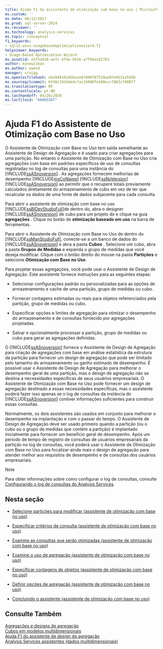 ```yaml
---
title: Ajuda F1 do assistente de otimização com base no uso | Microsoft Docs
ms.custom: ''
ms.date: 06/13/2017
ms.prod: sql-server-2014
ms.reviewer: ''
ms.technology: analysis-services
ms.topic: conceptual
f1_keywords:
- sql12.asvs.usagebasedoptimizationwizard.f1
helpviewer_keywords:
- Usage-Based Optimization Wizard
ms.assetid: e5f5a938-ae7c-4f4e-9416-a7f94ac82763
author: minewiskan
ms.author: owend
manager: craigg
ms.openlocfilehash: e5e94818245ba1e87d90f87539ae07e9531e5450
ms.sourcegitcommit: 6fd8c1914de4c7ac24900fe388ecc7883c740077
ms.translationtype: MT
ms.contentlocale: pt-BR
ms.lasthandoff: 04/26/2020
ms.locfileid: "66065567"
---
```

# <a name="usage-based-optimization-wizard-f1-help"></a>Ajuda F1 do Assistente de Otimização com Base no Uso
  O Assistente de Otimização com Base no Uso tem saída semelhante ao Assistente de Design de Agregação e é usado para criar agregações para uma partição. No entanto o Assistente de Otimização com Base no Uso cria agregações com base em padrões específicos de uso de consultas registradas no log de consultas para uma instância do [!INCLUDE[ssASnoversion](../includes/ssasnoversion-md.md)] . As agregações fornecem melhorias de desempenho [!INCLUDE[msCoName](../includes/msconame-md.md)] [!INCLUDE[ssNoVersion](../includes/ssnoversion-md.md)] [!INCLUDE[ssASnoversion](../includes/ssasnoversion-md.md)] ao permitir que o recupere totais previamente calculados diretamente do armazenamento de cubo em vez de ter que recalcular os dados de uma fonte de dados subjacente para cada consulta.  
  
 Para abrir o assistente de otimização com base no uso [!INCLUDE[ssBIDevStudioFull](../includes/ssbidevstudiofull-md.md)]de dentro do, abra o designer [!INCLUDE[ssASnoversion](../includes/ssasnoversion-md.md)] de cubo para um projeto do e clique na guia **agregações** . Clique no botão de **otimização baseado em uso** na barra de ferramentas.  
  
 Para abrir o Assistente de Otimização com Base no Uso de dentro do [!INCLUDE[ssManStudioFull](../includes/ssmanstudiofull-md.md)], conecte-se a um banco de dados do [!INCLUDE[ssASnoversion](../includes/ssasnoversion-md.md)] e abra a pasta **Cubos** . Selecione um cubo, abra a pasta **Grupos de Medidas** e expanda o grupo de medidas que você deseja modificar. Clique com o botão direito do mouse na pasta **Partições** e selecione **Otimização com Base no Uso**.  
  
 Para projetar essas agregações, você pode usar o Assistente de Design de Agregação. Este assistente fornece instruções para as seguintes etapas:  
  
-   Selecionar configurações padrão ou personalizadas para as opções de armazenamento e cache de uma partição, grupo de medidas ou cubo.  
  
-   Fornecer contagens estimadas ou reais para objetos referenciados pela partição, grupo de medidas ou cubo.  
  
-   Especificar opções e limites de agregação para otimizar o desempenho do armazenamento e de consultas fornecido por agregações projetadas.  
  
-   Salvar e opcionalmente processar a partição, grupo de medidas ou cubo para gerar as agregações definidas.  
  
 O [!INCLUDE[ssASnoversion](../includes/ssasnoversion-md.md)] fornece o Assistente de Design de Agregação para criação de agregações com base em análise estatística da estrutura da partição para fornecer um design de agregação que pode ser limitado pelo tamanho do armazenamento ou ganho estimado de desempenho. É possível usar o Assistente de Design de Agregação para melhorar o desempenho geral de uma partição, mas o design de agregação não se destina a necessidades específicas de seus usuários empresariais. O Assistente de Otimização com Base no Uso pode fornecer um design de agregação destinado a essas necessidades específicas, mas o assistente poderá fazer isso apenas se o log de consultas da instância do [!INCLUDE[ssASnoversion](../includes/ssasnoversion-md.md)] contiver informações suficientes para construir essas consultas.  
  
 Normalmente, os dois assistentes são usados em conjunto para melhorar o desempenho na implantação e com o passar do tempo. O Assistente de Design de Agregação deve ser usado primeiro quando a partição (ou o cubo ou o grupo de medidas que contém a partição) é implantado inicialmente para fornecer um benefício geral de desempenho. Após um período de tempo de registro de consultas de usuários empresariais da partição no log de consultas, você poderá usar o Assistente de Otimização com Base no Uso para focalizar ainda mais o design de agregação para atender melhor aos requisitos de desempenho e de consultas dos usuários empresariais.  
  
> [!NOTE]  
>  Para obter informações sobre como configurar o log de consultas, consulte [Configurando o log de consultas do Analysis Services](instances/log-operations-in-analysis-services.md?view=sql-server-2014#bkmk_querylog).  
  
## <a name="in-this-section"></a>Nesta seção  
  
-   [Selecione partições para modificar &#40;assistente de otimização com base no uso&#41;](select-partitions-to-modify-usage-based-optimization-wizard.md)  
  
-   [Especificar critérios de consulta &#40;assistente de otimização com base no uso&#41;](specify-query-criteria-usage-based-optimization-wizard.md)  
  
-   [Examine as consultas que serão otimizadas &#40;assistente de otimização com base no uso&#41;](review-the-queries-that-will-be-optimized-usage-based-optimization-wizard.md)  
  
-   [Examine o uso de agregação &#40;assistente de otimização com base no uso&#41;](review-aggregation-usage-usage-based-optimiation-wizard.md)  
  
-   [Especificar contagens de objetos &#40;assistente de otimização com base no uso&#41;](specify-object-counts-usage-based-optimization-wizard.md)  
  
-   [Definir opções de agregação &#40;assistente de otimização com base no uso&#41;](set-aggregation-options-usage-based-optimization-wizard.md)  
  
-   [Concluindo o assistente &#40;assistente de otimização com base no uso&#41;](completing-the-wizard-usage-based-optimization-wizard.md)  
  
## <a name="see-also"></a>Consulte Também  
 [Agregações e designs de agregação](multidimensional-models-olap-logical-cube-objects/aggregations-and-aggregation-designs.md)   
 [Cubos em modelos multidimensionais](multidimensional-models/cubes-in-multidimensional-models.md)   
 [Ajuda F1 do assistente de design de agregação](aggregation-design-wizard-f1-help.md)   
 [Analysis Services assistentes &#40;dados multidimensionais&#41;](analysis-services-wizards-multidimensional-data.md)  
  
  
